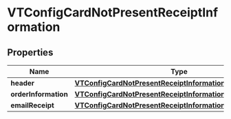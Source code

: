 
# VTConfigCardNotPresentReceiptInformation

## Properties
Name | Type | Description | Notes
------------ | ------------- | ------------- | -------------
**header** | [**VTConfigCardNotPresentReceiptInformationHeader**](VTConfigCardNotPresentReceiptInformationHeader.md) |  |  [optional]
**orderInformation** | [**VTConfigCardNotPresentReceiptInformationOrderInformation**](VTConfigCardNotPresentReceiptInformationOrderInformation.md) |  |  [optional]
**emailReceipt** | [**VTConfigCardNotPresentReceiptInformationEmailReceipt**](VTConfigCardNotPresentReceiptInformationEmailReceipt.md) |  |  [optional]



